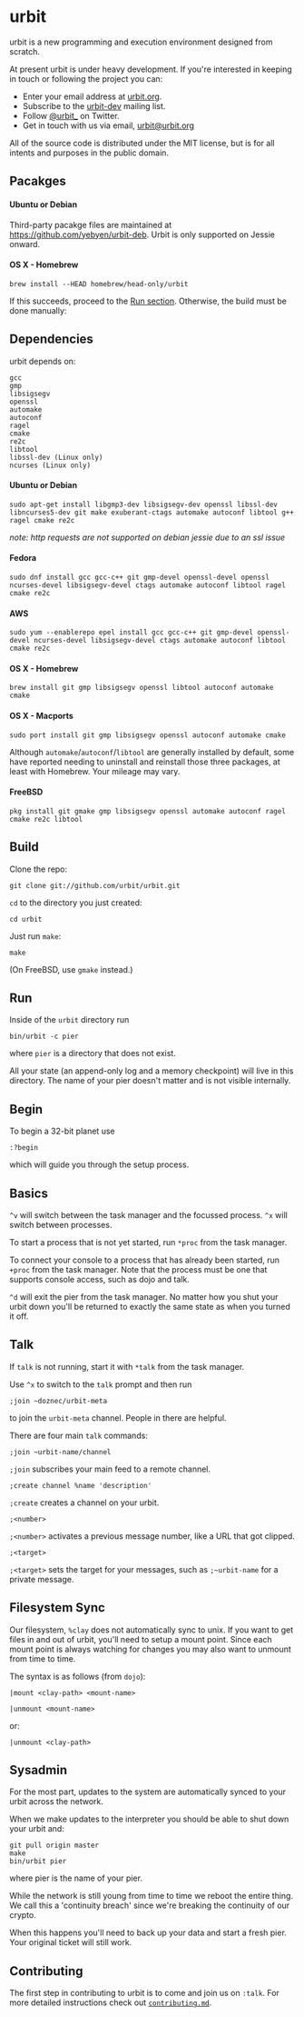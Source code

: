 urbit
=====

urbit is a new programming and execution environment designed from
scratch.

At present urbit is under heavy development. If you're interested in
keeping in touch or following the project you can:

-   Enter your email address at [urbit.org](http://urbit.org).
-   Subscribe to the
    [urbit-dev](https://groups.google.com/forum/#!forum/urbit-dev)
    mailing list.
-   Follow [@urbit_](https://twitter.com/urbit\_) on Twitter.
-   Get in touch with us via email, <urbit@urbit.org>

All of the source code is distributed under the MIT license, but is for
all intents and purposes in the public domain.

Pacakges
--------

#### Ubuntu or Debian

Third-party pacakge files are maintained at https://github.com/yebyen/urbit-deb. Urbit is only supported on Jessie onward.

#### OS X - Homebrew

    brew install --HEAD homebrew/head-only/urbit

If this succeeds, proceed to the [Run section](#run). Otherwise, the build must be done manually:

Dependencies
------------
urbit depends on:

    gcc
    gmp
    libsigsegv
    openssl
    automake
    autoconf
    ragel
    cmake
    re2c
    libtool
    libssl-dev (Linux only)
    ncurses (Linux only)

#### Ubuntu or Debian

    sudo apt-get install libgmp3-dev libsigsegv-dev openssl libssl-dev libncurses5-dev git make exuberant-ctags automake autoconf libtool g++ ragel cmake re2c

*note: http requests are not supported on debian jessie
due to an ssl issue*

#### Fedora

    sudo dnf install gcc gcc-c++ git gmp-devel openssl-devel openssl ncurses-devel libsigsegv-devel ctags automake autoconf libtool ragel cmake re2c

#### AWS

    sudo yum --enablerepo epel install gcc gcc-c++ git gmp-devel openssl-devel ncurses-devel libsigsegv-devel ctags automake autoconf libtool cmake re2c

#### OS X - Homebrew

    brew install git gmp libsigsegv openssl libtool autoconf automake cmake

#### OS X - Macports

    sudo port install git gmp libsigsegv openssl autoconf automake cmake

Although `automake`/`autoconf`/`libtool` are generally installed by
default, some have reported needing to uninstall and reinstall those
three packages, at least with Homebrew. Your mileage may vary.

#### FreeBSD

    pkg install git gmake gmp libsigsegv openssl automake autoconf ragel cmake re2c libtool

Build
-----

Clone the repo:

    git clone git://github.com/urbit/urbit.git

`cd` to the directory you just created:

    cd urbit

Just run `make`:

    make

(On FreeBSD, use `gmake` instead.)

Run <a id="run"/>
---

Inside of the `urbit` directory run

    bin/urbit -c pier

where `pier` is a directory that does not exist.

All your state (an append-only log and a memory checkpoint) will live in
this directory. The name of your pier doesn't matter and is not visible
internally.

Begin
-----

To begin a 32-bit planet use

    :?begin

which will guide you through the setup process.

Basics
------

`^v` will switch between the task manager and the focussed process. `^x`
will switch between processes.

To start a process that is not yet started, run `*proc` from the task
manager.

To connect your console to a process that has already been started, run
`+proc` from the task manager. Note that the process must be one that
supports console access, such as dojo and talk.

`^d` will exit the pier from the task manager. No matter how you shut
your urbit down you'll be returned to exactly the same state as when you
turned it off.

Talk
----

If `talk` is not running, start it with `*talk` from the task manager.

Use `^x` to switch to the `talk` prompt and then run

    ;join ~doznec/urbit-meta

to join the `urbit-meta` channel. People in there are helpful.

There are four main `talk` commands:

    ;join ~urbit-name/channel

`;join` subscribes your main feed to a remote channel.

    ;create channel %name 'description'

`;create` creates a channel on your urbit.

    ;<number>

`;<number>` activates a previous message number, like a URL that got
clipped.

    ;<target>

`;<target>` sets the target for your messages, such as `;~urbit-name`
for a private message.

Filesystem Sync
---------------

Our filesystem, `%clay` does not automatically sync to unix. If you want
to get files in and out of urbit, you'll need to setup a mount point.
Since each mount point is always watching for changes you may also want
to unmount from time to time.

The syntax is as follows (from `dojo`):

    |mount <clay-path> <mount-name>

    |unmount <mount-name>

or:

    |unmount <clay-path>

Sysadmin
--------

For the most part, updates to the system are automatically synced to
your urbit across the network.

When we make updates to the interpreter you should be able to shut down
your urbit and:

    git pull origin master
    make
    bin/urbit pier

where pier is the name of your pier.

While the network is still young from time to time we reboot the entire
thing. We call this a 'continuity breach' since we're breaking the
continuity of our crypto.

When this happens you'll need to back up your data and start a fresh
pier. Your original ticket will still work.

Contributing
------------

The first step in contributing to urbit is to come and join us on `:talk`. 
For more detailed instructions check out 
[`contributing.md`](https://github.com/urbit/urbit/blob/master/CONTRIBUTING.md).
